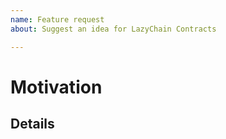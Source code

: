 ```yaml
---
name: Feature request
about: Suggest an idea for LazyChain Contracts

---
```


# Motivation

<!-- Is your feature request related to a specific problem? Is it just a crazy idea? Tell us about it! -->

## Details
<!-- Please describe your feature request in detail. -->
